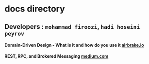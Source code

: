 # docs directory
## Developers : `mohammad firoozi`, `hadi hoseini peyrov`



#### Domain-Driven Design - What is it and how do you use it [airbrake.io](https://airbrake.io/blog/software-design/domain-driven-design "airbrake.io")

#### REST, RPC, and Brokered Messaging [medium.com](https://medium.com/natemurthy/rest-rpc-and-brokered-messaging-b775aeb0db3 "medium.com")

